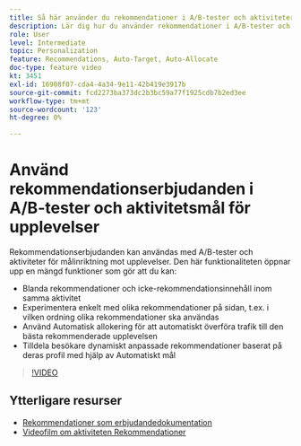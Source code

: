 ```yaml
---
title: Så här använder du rekommendationer i A/B-tester och aktiviteter för målinriktning mot upplevelser
description: Lär dig hur du använder rekommendationer i A/B-tester och Experience Targeting-aktiviteter i Adobe Target.
role: User
level: Intermediate
topic: Personalization
feature: Recommendations, Auto-Target, Auto-Allocate
doc-type: feature video
kt: 3451
exl-id: 16908f07-cda4-4a34-9e11-42b419e3917b
source-git-commit: fcd2273ba373dc2b3bc59a77f1925cdb7b2ed3ee
workflow-type: tm+mt
source-wordcount: '123'
ht-degree: 0%

---
```


# Använd rekommendationserbjudanden i A/B-tester och aktivitetsmål för upplevelser

Rekommendationserbjudanden kan användas med A/B-tester och aktiviteter för målinriktning mot upplevelser. Den här funktionaliteten öppnar upp en mängd funktioner som gör att du kan:

* Blanda rekommendationer och icke-rekommendationsinnehåll inom samma aktivitet
* Experimentera enkelt med olika rekommendationer på sidan, t.ex. i vilken ordning olika rekommendationer ska användas
* Använd Automatisk allokering för att automatiskt överföra trafik till den bästa rekommenderade upplevelsen
* Tilldela besökare dynamiskt anpassade rekommendationer baserat på deras profil med hjälp av Automatiskt mål

>[!VIDEO](https://video.tv.adobe.com/v/28878?quality=12)

## Ytterligare resurser

* [Rekommendationer som erbjudandedokumentation](https://experienceleague.adobe.com/docs/target/using/recommendations/recommendations-as-an-offer.html?lang=en)
* [Videofilm om aktiviteten Rekommendationer](create-a-recommendations-activity.md)
